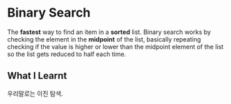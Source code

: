 # Binary Search

The **fastest** way to find an item in a **sorted** list. Binary search works by checking the element in the **midpoint** of the list, basically repeating checking if the value is higher or lower than the midpoint element of the list so the list gets reduced to half each time.

## What I Learnt
우리말로는 이진 탐색. 
